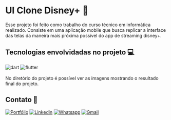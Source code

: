 # UI Clone Disney+ 📱
Esse projeto foi feito como trabalho do curso técnico em informática realizado. Consiste em uma aplicação mobile que busca replicar a interface das telas da maneira mais próxima possível do app de streaming disney+.


## Tecnologias envolvidadas no projeto 💻
<div style="display: inline_block; align='center'">
    <img  alt="dart" src="https://img.shields.io/badge/Dart-0175C2?style=for-the-badge&logo=dart&logoColor=white"/>
    <img  alt="flutter" src="https://img.shields.io/badge/Flutter-02569B?style=for-the-badge&logo=flutter&logoColor=white"/>
</div>

<br/>
No diretório do projeto é possível ver as imagens mostrando o resultado final do projeto.
<br/>

## Contato 💬

[![Portfólio](https://img.shields.io/website?label=SamuelVicentini.com&style=for-the-badge&url=http://samuelvicentini.com.br/)](http://samuelvicentini.com.br/)
[![Linkedin](https://img.shields.io/badge/LinkedIn-0077B5?style=for-the-badge&logo=linkedin&logoColor=white)](https://www.linkedin.com/in/samuel-vicentini-327633262/)
[![Whatsapp](https://img.shields.io/badge/WhatsApp-25D366?style=for-the-badge&logo=whatsapp&logoColor=white)](https://wa.me/5511963101881?text=Ol%C3%A1%2C%20eu%20vi%20o%20seu%20portf%C3%B3lio%20e%20gostaria%20de%20entrar%20em%20contato%21)
[![Gmail](https://img.shields.io/badge/Gmail-D14836?style=for-the-badge&logo=gmail&logoColor=white)](http://samuelvicentini.com.br/#contato)
